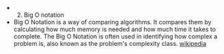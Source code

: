 


- 2. Big O notation
 - Big O Notation is a way of comparing algorithms. It compares them by calculating how much memory is needed and how much time it takes to complete. The Big O Notation is often used in identifying how complex a problem is, also known as the problem's complexity class. [wikipedia](https://simple.wikipedia.org/wiki/Big_O_notation#:~:text=From%20Wikipedia%2C%20the%20free%20encyclopedia,as%20the%20problem's%20complexity%20class.)